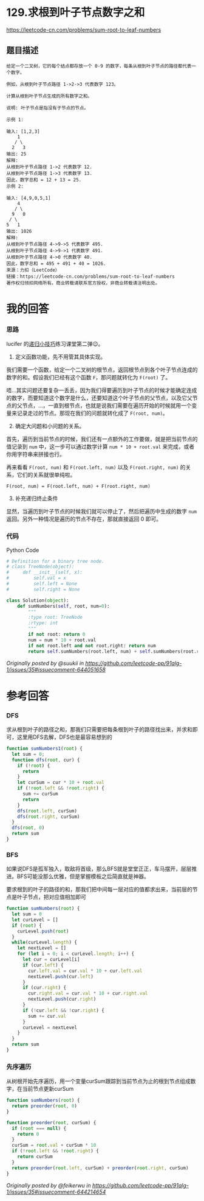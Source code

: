 # 129.求根到叶子节点数字之和

https://leetcode-cn.com/problems/sum-root-to-leaf-numbers

## 题目描述

```
给定一个二叉树，它的每个结点都存放一个 0-9 的数字，每条从根到叶子节点的路径都代表一个数字。

例如，从根到叶子节点路径 1->2->3 代表数字 123。

计算从根到叶子节点生成的所有数字之和。

说明: 叶子节点是指没有子节点的节点。

示例 1:

输入: [1,2,3]
    1
   / \
  2   3
输出: 25
解释:
从根到叶子节点路径 1->2 代表数字 12.
从根到叶子节点路径 1->3 代表数字 13.
因此，数字总和 = 12 + 13 = 25.
示例 2:

输入: [4,9,0,5,1]
    4
   / \
  9   0
 / \
5   1
输出: 1026
解释:
从根到叶子节点路径 4->9->5 代表数字 495.
从根到叶子节点路径 4->9->1 代表数字 491.
从根到叶子节点路径 4->0 代表数字 40.
因此，数字总和 = 495 + 491 + 40 = 1026.
来源：力扣（LeetCode）
链接：https://leetcode-cn.com/problems/sum-root-to-leaf-numbers
著作权归领扣网络所有。商业转载请联系官方授权，非商业转载请注明出处。
```


# 我的回答

### 思路

lucifer 的[递归小技巧](https://github.com/leetcode-pp/91alg-1/issues/32#issuecomment-643620727)练习课堂第二弹😉。

1. 定义函数功能，先不用管其具体实现。

我们需要一个函数，给定一个二叉树的根节点，返回根节点到各个叶子节点连成的数字的和。假设我们已经有这个函数 `F`，那问题就转化为 `F(root)` 了。

唔...其实问题还要复杂一丢丢，因为我们得要遍历到叶子节点的时候才能确定连成的数字，而要知道这个数字是什么，还要知道这个叶子节点的父节点，以及它父节点的父节点，...，一直到根节点，也就是说我们需要在遍历开始的时候就用一个变量来记录走过的节点。那现在我们的问题就转化成了 `F(root, num)`。

2. 确定大问题和小问题的关系。

首先，遍历到当前节点的时候，我们还有一点额外的工作要做，就是把当前节点的值记录到 `num` 中，这一步可以通过数学计算 `num * 10 + root.val` 来完成，或者你用字符串来拼接也行。

再来看看 `F(root, num)` 和 `F(root.left, num)` 以及 `F(root.right, num)` 的关系，它们的关系就很单纯啦。

 `F(root, num) = F(root.left, num) + F(root.right, num)`

3. 补充递归终止条件

显然，当遍历到叶子节点的时候我们就可以停止了，然后把遍历中生成的数字 `num` 返回。另外一种情况是遍历的节点不存在，那就直接返回 0 即可。

### 代码

Python Code
```py
# Definition for a binary tree node.
# class TreeNode(object):
#     def __init__(self, x):
#         self.val = x
#         self.left = None
#         self.right = None

class Solution(object):
    def sumNumbers(self, root, num=0):
        """
        :type root: TreeNode
        :rtype: int
        """
        if not root: return 0
        num = num * 10 + root.val
        if not root.left and not root.right: return num
        return self.sumNumbers(root.left, num) + self.sumNumbers(root.right, num)
```

_Originally posted by @suukii in https://github.com/leetcode-pp/91alg-1/issues/35#issuecomment-644051658_


# 参考回答

### DFS

求从根到叶子的路径之和，那我们只需要把每条根到叶子的路径找出来，并求和即可，这里用DFS去解，DFS也是最容易想到的

```js
function sumNumbers1(root) {
  let sum = 0;
  function dfs(root, cur) {
    if (!root) {
      return
    }
    let curSum = cur * 10 + root.val
    if (!root.left && !root.right) {
      sum += curSum
      return
    }
    dfs(root.left, curSum)
    dfs(root.right, curSum)
  }
  dfs(root, 0)
  return sum
}
```

### BFS

如果说DFS是孤军独入，取敌将首级，那么BFS就是堂堂正正，车马摆开，层层推进。BFS可能没那么优雅，但是掌握模板之后简直就是神器。

要求根到的叶子的路径的和，那我们把中间每一层对应的值都求出来，当前层的节点是叶子节点，把对应值相加即可

```js
function sumNumbers(root) {
  let sum = 0
  let curLevel = []
  if (root) {
    curLevel.push(root)
  }
  while(curLevel.length) {
    let nextLevel = []
    for (let i = 0; i < curLevel.length; i++) {
      let cur = curLevel[i]
      if (cur.left) {
        cur.left.val = cur.val * 10 + cur.left.val
        nextLevel.push(cur.left)
      }
      if (cur.right) {
        cur.right.val = cur.val * 10 + cur.right.val
        nextLevel.push(cur.right)
      }
      if (!cur.left && !cur.right) {
        sum += cur.val
      }
      curLevel = nextLevel
    }
  }
  return sum
}
```

### 先序遍历

从树根开始先序遍历，用一个变量curSum跟踪到当前节点为止的根到节点组成数字，在当前节点更新curSum

```js
function sumNumbers(root) {
  return preorder(root, 0)
}

function preorder(root, curSum) {
  if (root === null) {
    return 0
  }
  curSum = root.val + curSum * 10
  if (!root.left && !root.right) {
    return curSum
  }
  return preorder(root.left, curSum) + preorder(root.right, curSum)
}
```

_Originally posted by @feikerwu in https://github.com/leetcode-pp/91alg-1/issues/35#issuecomment-644214654_